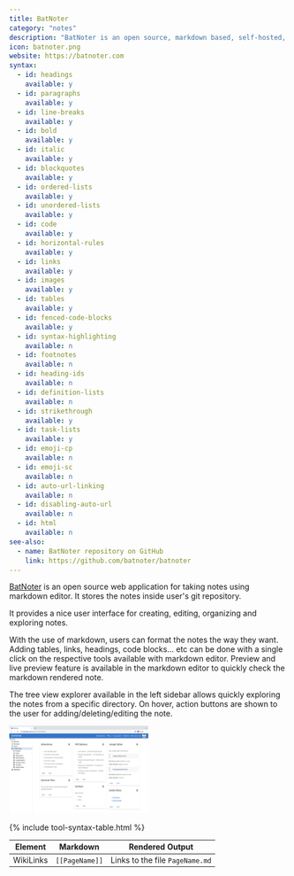 ```yaml
---
title: BatNoter
category: "notes"
description: "BatNoter is an open source, markdown based, self-hosted, web application for taking notes"
icon: batnoter.png
website: https://batnoter.com
syntax:
  - id: headings
    available: y
  - id: paragraphs
    available: y
  - id: line-breaks
    available: y
  - id: bold
    available: y
  - id: italic
    available: y
  - id: blockquotes
    available: y
  - id: ordered-lists
    available: y
  - id: unordered-lists
    available: y
  - id: code
    available: y
  - id: horizontal-rules
    available: y
  - id: links
    available: y
  - id: images
    available: y
  - id: tables
    available: y
  - id: fenced-code-blocks
    available: y
  - id: syntax-highlighting
    available: n
  - id: footnotes
    available: n
  - id: heading-ids
    available: n
  - id: definition-lists
    available: n
  - id: strikethrough
    available: y
  - id: task-lists
    available: y
  - id: emoji-cp
    available: n
  - id: emoji-sc
    available: n
  - id: auto-url-linking
    available: n
  - id: disabling-auto-url
    available: n
  - id: html
    available: n
see-also:
  - name: BatNoter repository on GitHub
    link: https://github.com/batnoter/batnoter
---
```


[BatNoter](https://batnoter.com) is an open source web application for taking notes using markdown editor. It stores the notes inside user's git repository.

It provides a nice user interface for creating, editing, organizing and exploring notes.

With the use of markdown, users can format the notes the way they want. Adding tables, links, headings, code blocks... etc can be done with a single click on the respective tools available with markdown editor. Preview and live preview feature is available in the markdown editor to quickly check the markdown rendered note.

The tree view explorer available in the left sidebar allows quickly exploring the notes from a specific directory. On hover, action buttons are shown to the user for adding/deleting/editing the note.

<img src="/assets/images/tools/batnoter.png" class="img-fluid" alt="BatNoter" style="width: 50%;">

{% include tool-syntax-table.html %}

<table class="table table-bordered" style="font-size: 14px">
  <thead class="thead-light">
    <tr>
      <th>Element</th>
      <th>Markdown</th>
      <th>Rendered Output</th>
    </tr>
  </thead>
  <tbody>
    <tr>
      <td>WikiLinks</td>
      <td><code>[[PageName]]</code></td>
      <td>Links to the file <code>PageName.md</code></td>
    </tr>
  </tbody>
</table>